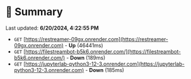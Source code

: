 # 📖 Summary
Last updated: **6/20/2024, 4:22:55 PM**

- `GET` [https://restreamer-09gx.onrender.com](https://restreamer-09gx.onrender.com) - **Up** (46441ms)
- `GET` [https://filestreambot-b5k6.onrender.com/](https://filestreambot-b5k6.onrender.com/) - **Down** (189ms)
- `GET` [https://jupyterlab-python3-12-3.onrender.com](https://jupyterlab-python3-12-3.onrender.com) - **Down** (185ms)
